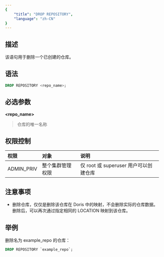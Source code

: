 ```yaml
---
{
    "title": "DROP REPOSITORY",
    "language": "zh-CN"
}
---
```


## 描述

该语句用于删除一个已创建的仓库。

## 语法

```sql
DROP REPOSITORY <repo_name>;
```

## 必选参数
**<repo_name>**
> 仓库的唯一名称

## 权限控制
| 权限	          | 对象       | 说明                            |
|:-------------|:---------|:------------------------------|
| ADMIN_PRIV   | 整个集群管理权限 | 仅 root 或 superuser 用户可以创建仓库   |


## 注意事项
- 删除仓库，仅仅是删除该仓库在 Doris 中的映射，不会删除实际的仓库数据。删除后，可以再次通过指定相同的 LOCATION 映射到该仓库。


## 举例
删除名为 example_repo 的仓库：

```sql
DROP REPOSITORY `example_repo`;
```
